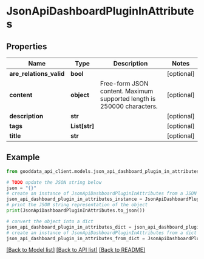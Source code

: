 # JsonApiDashboardPluginInAttributes


## Properties

Name | Type | Description | Notes
------------ | ------------- | ------------- | -------------
**are_relations_valid** | **bool** |  | [optional] 
**content** | **object** | Free-form JSON content. Maximum supported length is 250000 characters. | [optional] 
**description** | **str** |  | [optional] 
**tags** | **List[str]** |  | [optional] 
**title** | **str** |  | [optional] 

## Example

```python
from gooddata_api_client.models.json_api_dashboard_plugin_in_attributes import JsonApiDashboardPluginInAttributes

# TODO update the JSON string below
json = "{}"
# create an instance of JsonApiDashboardPluginInAttributes from a JSON string
json_api_dashboard_plugin_in_attributes_instance = JsonApiDashboardPluginInAttributes.from_json(json)
# print the JSON string representation of the object
print(JsonApiDashboardPluginInAttributes.to_json())

# convert the object into a dict
json_api_dashboard_plugin_in_attributes_dict = json_api_dashboard_plugin_in_attributes_instance.to_dict()
# create an instance of JsonApiDashboardPluginInAttributes from a dict
json_api_dashboard_plugin_in_attributes_from_dict = JsonApiDashboardPluginInAttributes.from_dict(json_api_dashboard_plugin_in_attributes_dict)
```
[[Back to Model list]](../README.md#documentation-for-models) [[Back to API list]](../README.md#documentation-for-api-endpoints) [[Back to README]](../README.md)


